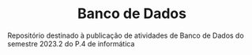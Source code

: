 <h1 align = "center">  Banco de Dados </h1>
<p> Repositório destinado à publicação de atividades de Banco de Dados do semestre 2023.2 do P.4 de informática</p>
